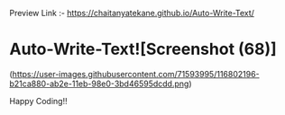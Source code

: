 Preview Link :- https://chaitanyatekane.github.io/Auto-Write-Text/


# Auto-Write-Text![Screenshot (68)]


(https://user-images.githubusercontent.com/71593995/116802196-b21ca880-ab2e-11eb-98e0-3bd46595dcdd.png)


Happy Coding!!
